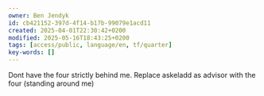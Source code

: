 ```yaml
---
owner: Ben Jendyk
id: cb421152-397d-4f14-b17b-99079e1acd11
created: 2025-04-01T22:30:42+0200
modified: 2025-05-16T18:43:25+0200
tags: [access/public, language/en, tf/quarter]
key-words: []
---
```


Dont have the four strictly behind me. Replace askeladd as advisor with the four (standing around me)